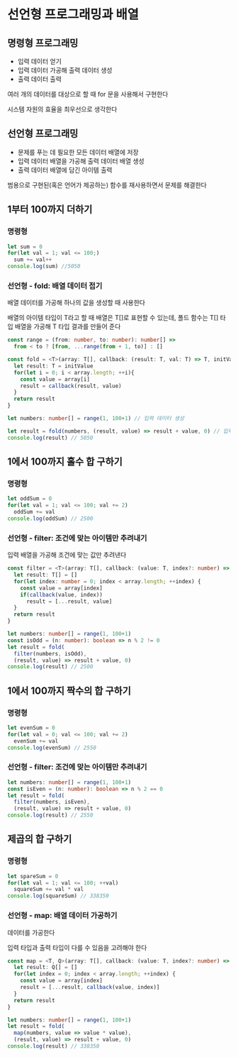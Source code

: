 # 선언형 프로그래밍과 배열

## 명령형 프로그래밍

- 입력 데이터 얻기
- 입력 데이터 가공해 출력 데이터 생성
- 출력 데이터 출력

여러 개의 데이터를 대상으로 할 때 for 문을 사용해서 구현한다

시스템 자원의 효율을 최우선으로 생각한다

## 선언형 프로그래밍

- 문제를 푸는 데 필요한 모든 데이터 배열에 저장
- 입력 데이터 배열을 가공해 출력 데이터 배열 생성
- 출력 데이터 배열에 담긴 아이템 출력

범용으로 구현된(혹은 언어가 제공하는) 함수를 재사용하면서 문제를 해결한다

## 1부터 100까지 더하기

### 명령형

```ts
let sum = 0
for(let val = 1; val <= 100;)
  sum += val++
console.log(sum) //5050
```

### 선언형 - fold: 배열 데이터 접기

배열 데이터를 가공해 하나의 값을 생성할 때 사용한다

배열의 아이템 타입이 T라고 할 때 배열은 T[]로 표현할 수 있는데, 폴드 함수는 T[] 타입 배열을 가공해 T 타입 결과를 만들어 준다

```ts
const range = (from: number, to: number): number[] => 
  from < to ? [from, ...range(from + 1, to)] : []

const fold = <T>(array: T[], callback: (result: T, val: T) => T, initValue: T) => {
  let result: T = initValue
  for(let i = 0; i < array.length; ++i){
    const value = array[i]
    result = callback(result, value)
  }
  return result
}

let numbers: number[] = range(1, 100+1) // 입력 데이터 생성

let result = fold(numbers, (result, value) => result + value, 0) // 입력 데이터 가공
console.log(result) // 5050
```

## 1에서 100까지 홀수 합 구하기

### 명령형

```ts
let oddSum = 0
for(let val = 1; val <= 100; val += 2)
  oddSum += val
console.log(oddSum) // 2500
```

### 선언형 - filter: 조건에 맞는 아이템만 추려내기

입력 배열을 가공해 조건에 맞는 값만 추려낸다

```ts
const filter = <T>(array: T[], callback: (value: T, index?: number) => boolean): T[] => {
  let result: T[] = []
  for(let index: number = 0; index < array.length; ++index) {
    const value = array[index]
    if(callback(value, index))
      result = [...result, value]
  }
  return result
}

let numbers: number[] = range(1, 100+1)
const isOdd = (n: number): boolean => n % 2 != 0
let result = fold(
  filter(numbers, isOdd),
  (result, value) => result + value, 0)
console.log(result) // 2500
```

## 1에서 100까지 짝수의 합 구하기

### 명령형

```ts
let evenSum = 0
for(let val = 0; val <= 100; val += 2)
  evenSum += val
console.log(evenSum) // 2550
```

### 선언형 - filter: 조건에 맞는 아이템만 추려내기

```ts
let numbers: number[] = range(1, 100+1)
const isEven = (n: number): boolean => n % 2 == 0
let result = fold(
  filter(numbers, isEven),
  (result, value) => result + value, 0)
console.log(result) // 2550
```

## 제곱의 합 구하기

### 명령형

```ts
let spareSum = 0
for(let val = 1; val <= 100; ++val)
  squareSum += val * val
console.log(squareSum) // 338350
```

### 선언형 - map: 배열 데이터 가공하기

데이터를 가공한다

입력 타입과 출력 타입이 다를 수 있음을 고려해야 한다

```ts
const map = <T, Q>(array: T[], callback: (value: T, index?: number) => Q): Q[] => {
  let result: Q[] = []
  for(let index = 0; index < array.length; ++index) {
    const value = array[index]
    result = [...result, callback(value, index)]
  }
  return result
}

let numbers: number[] = range(1, 100+1)
let result = fold(
  map(numbers, value => value * value),
  (result, value) => result + value, 0)
console.log(result) // 338350
```